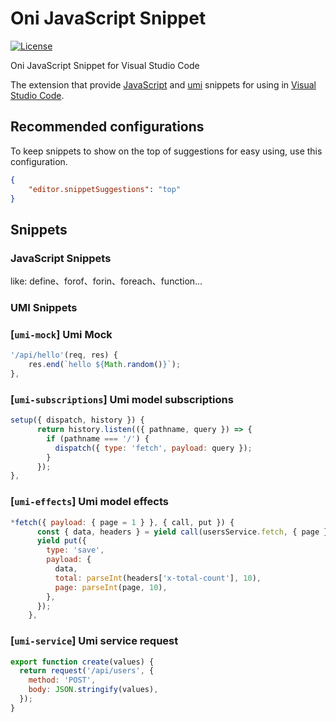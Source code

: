 # Oni JavaScript Snippet
[![License](https://img.shields.io/github/license/gluons/vscode-atom-javascript-snippet.svg?style=flat-square)](https://tldrlegal.com/license/mit-license)

Oni JavaScript Snippet for Visual Studio Code

The extension that provide [JavaScript](https://github.com/atom/language-javascript) and [umi](https://umijs.org/) snippets for using in [Visual Studio Code](https://code.visualstudio.com/).

## Recommended configurations

To keep snippets to show on the top of suggestions for easy using, use this configuration.

```json
{
	"editor.snippetSuggestions": "top"
}
```

## Snippets

### JavaScript Snippets
like: define、forof、forin、foreach、function...
### UMI Snippets

### [`umi-mock`] Umi Mock
```javascript
'/api/hello'(req, res) {
    res.end(`hello ${Math.random()}`);
},
```

### [`umi-subscriptions`] Umi model subscriptions
```javascript
setup({ dispatch, history }) {
      return history.listen(({ pathname, query }) => {
        if (pathname === '/') {
          dispatch({ type: 'fetch', payload: query });
        }
      });
},
```

### [`umi-effects`] Umi model effects
```javascript
*fetch({ payload: { page = 1 } }, { call, put }) {
      const { data, headers } = yield call(usersService.fetch, { page });
      yield put({
        type: 'save',
        payload: {
          data,
          total: parseInt(headers['x-total-count'], 10),
          page: parseInt(page, 10),
        },
      });
    },
```

### [`umi-service`] Umi service request
```javascript
export function create(values) {
  return request('/api/users', {
    method: 'POST',
    body: JSON.stringify(values),
  });
}
```